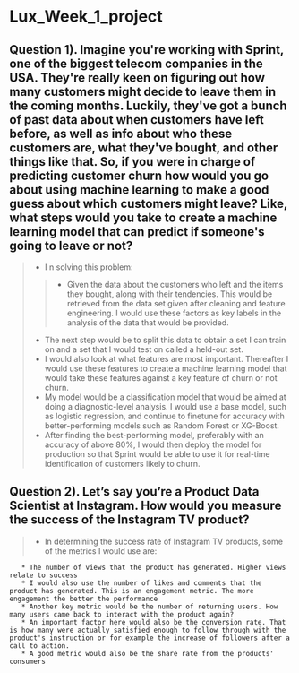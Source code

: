 # Lux_Week_1_project

## Question 1). Imagine you're working with Sprint, one of the biggest telecom companies in the USA. They're really keen on figuring out how many customers might decide to leave them in the coming months. Luckily, they've got a bunch of past data about when customers have left before, as well as info about who these customers are, what they've bought, and other things like that. So, if you were in charge of predicting customer churn how would you go about using machine learning to make a good guess about which customers might leave? Like, what steps would you take to create a machine learning model that can predict if someone's going to leave or not?
> * I n solving this problem:
>
> > * Given the data about the customers who left and the items they bought, along with their tendencies. This would be retrieved from the data set given after cleaning and feature engineering. I would use these factors as key labels in the analysis of the data that would be provided.
> * The next step would be to split this data to obtain a set I can train on and a set that I would test on called a held-out set.
> * I would also look at what features are most important. Thereafter I would use these features to create a machine learning model that would take these features against a key feature of churn or not churn. 
> * My model would be a classification model that would be aimed at doing a diagnostic-level analysis. I would use a base model, such as logistic regression, and continue to finetune for accuracy with better-performing models such as Random Forest or XG-Boost.
> * After finding the best-performing model, preferably with an accuracy of above 80%, I would then deploy the model for production so that Sprint would be able to use it for real-time identification of customers likely to churn.


## Question 2). Let’s say you’re a Product Data Scientist at Instagram. How would you measure the success of the Instagram TV product?

> * In determining the success rate of Instagram TV products, some of the metrics I would use are:
>   
       * The number of views that the product has generated. Higher views relate to success
       * I would also use the number of likes and comments that the product has generated. This is an engagement metric. The more engagement the better the performance
       * Another key metric would be the number of returning users. How many users came back to interact with the product again?
       * An important factor here would also be the conversion rate. That is how many were actually satisfied enough to follow through with the product's instruction or for example the increase of followers after a call to action.
       * A good metric would also be the share rate from the products' consumers
